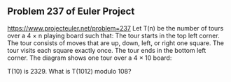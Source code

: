 ## Problem 237 of Euler Project 
https://www.projecteuler.net/problem=237
Let T(n) be the number of tours over a 4 × n playing board such that:
The tour starts in the top left corner.
The tour consists of moves that are up, down, left, or right one square.
The tour visits each square exactly once.
The tour ends in the bottom left corner.
The diagram shows one tour over a 4 × 10 board:


T(10) is 2329. What is T(1012) modulo 108?